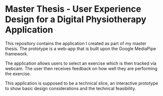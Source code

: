 # Master Thesis - User Experience Design for a Digital Physiotherapy Application
This repository contains the application I created as part of my master thesis. The prototype is a web-app that is built upon the Google MediaPipe framework. 

The application allows users to select an exercise which is then tracked via webcam. The user then receives feedback on how well they are performing the exercise.

This application is supposed to be a technical slice, an interactive prototype to show basic design considerations and the technical feasibility.
